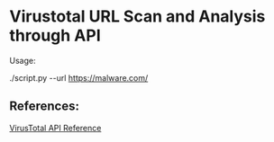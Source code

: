 # Virustotal URL Scan and Analysis through API

Usage:

./script.py --url https://malware.com/

## References:

[VirusTotal API Reference](https://developers.virustotal.com/reference/overview)